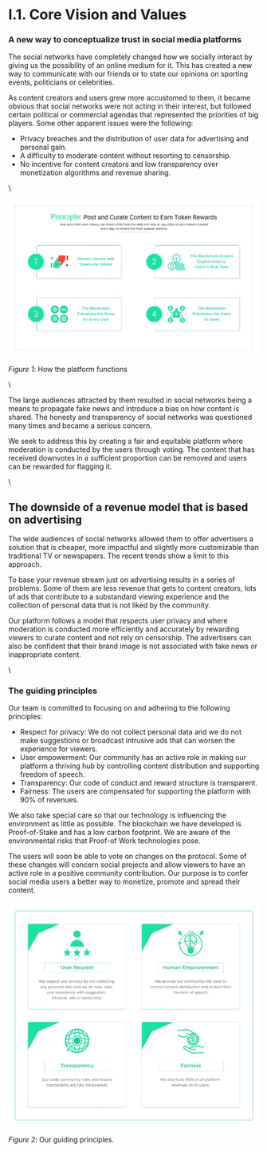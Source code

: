 # I.1. Core Vision and Values

### **A new way to conceptualize trust in social media platforms**

The social networks have completely changed how we socially interact by giving us the possibility of an online medium for it. This has created a new way to communicate with our friends or to state our opinions on sporting events, politicians or celebrities.

As content creators and users grew more accustomed to them, it became obvious that social networks were not acting in their interest, but followed certain political or commercial agendas that represented the priorities of big players. Some other apparent issues were the following:

* Privacy breaches and the distribution of user data for advertising and personal gain.
* A difficulty to moderate content without resorting to censorship.
* No incentive for content creators and low transparency over monetization algorithms and revenue sharing.

\


![](<.gitbook/assets/image (2) (1).png>)

_Figure 1_: How the platform functions

\


The large audiences attracted by them resulted in social networks being a means to propagate fake news and introduce a bias on how content is shared. The honesty and transparency of social networks was questioned many times and became a serious concern.

We seek to address this by creating a fair and equitable platform where moderation is conducted by the users through voting. The content that has received downvotes in a sufficient proportion can be removed and users can be rewarded for flagging it.

\


## **The downside of a revenue model that is based on advertising**

The wide audiences of social networks allowed them to offer advertisers a solution that is cheaper, more impactful and slightly more customizable than traditional TV or newspapers. The recent trends show a limit to this approach.

To base your revenue stream just on advertising results in a series of problems. Some of them are less revenue that gets to content creators, lots of ads that contribute to a substandard viewing experience and the collection of personal data that is not liked by the community.

Our platform follows a model that respects user privacy and where moderation is conducted more efficiently and accurately by rewarding viewers to curate content and not rely on censorship. The advertisers can also be confident that their brand image is not associated with fake news or inappropriate content.

\


### **The guiding principles**

Our team is committed to focusing on and adhering to the following principles:

* Respect for privacy: We do not collect personal data and we do not make suggestions or broadcast intrusive ads that can worsen the experience for viewers.
* User empowerment: Our community has an active role in making our platform a thriving hub by controlling content distribution and supporting freedom of speech.
* Transparency: Our code of conduct and reward structure is transparent.
* Fairness: The users are compensated for supporting the platform with 90% of revenues.

We also take special care so that our technology is influencing the environment as little as possible. The blockchain we have developed is Proof-of-Stake and has a low carbon footprint. We are aware of the environmental risks that Proof-of Work technologies pose.

The users will soon be able to vote on changes on the protocol. Some of these changes will concern social projects and allow viewers to have an active role in a positive community contribution. Our purpose is to confer social media users a better way to monetize, promote and spread their content.

####

![](<.gitbook/assets/image (9).png>)

_Figure 2_: Our guiding principles.
